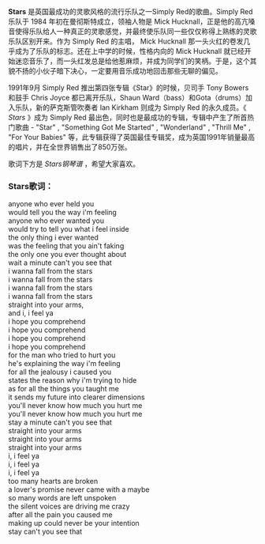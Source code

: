

**Stars** 是英国最成功的灵歌风格的流行乐队之一Simply Red的歌曲。Simply Red 乐队于 1984 年初在曼彻斯特成立，领袖人物是
Mick Hucknall，正是他的高亢嗓音使得乐队给人一种真正的灵歌感觉，并最终使乐队同一些仅仅称得上熟练的灵歌乐队区别开来。作为 Simply Red
的主唱， Mick Hucknall 那一头火红的卷发几乎成为了乐队的标志。还在上中学的时候，性格内向的 Mick Hucknall
就已经开始迷恋音乐了，而一头红发总是给他惹麻烦，并成为同学们的笑柄。于是，这个其貌不扬的小伙子暗下决心，一定要用音乐成功地回击那些无聊的偏见。

  
1991年9月 Simply Red 推出第四张专辑《Star》的时候，贝司手 Tony Bowers 和鼓手 Chris Joyce
都已离开乐队，Shaun Ward（bass）和Gota（drums）加入乐队，新的萨克斯管吹奏者 Ian Kirkham 则成为 Simply Red
的永久成员。《 _Stars_ 》成为 Simply Red 最出色，同时也是最成功的专辑，专辑中产生了所首热门歌曲 - "Star" ,
"Something Got Me Started" , "Wonderland" , "Thrill Me" , "For Your Babies"
等，此专辑获得了英国最佳专辑奖，成为英国1991年销量最高的唱片，并在全世界销售出了850万张。

  
歌词下方是 _Stars钢琴谱_ ，希望大家喜欢。

### Stars歌词：

anyone who ever held you  
would tell you the way i'm feeling  
anyone who ever wanted you  
would try to tell you what i feel inside  
the only thing i ever wanted  
was the feeling that you ain't faking  
the only one you ever thought about  
wait a minute can't you see that  
i wanna fall from the stars  
i wanna fall from the stars  
i wanna fall from the stars  
i wanna fall from the stars  
straight into your arms,  
and i, i feel ya  
i hope you comprehend  
i hope you comprehend  
i hope you comprehend  
i hope you comprehend  
for the man who tried to hurt you  
he's explaining the way i'm feeling  
for all the jealousy i caused you  
states the reason why i'm trying to hide  
as for all the things you taught me  
it sends my future into clearer dimensions  
you'll never know how much you hurt me  
you'll never know how much you hurt me  
stay a minute can't you see that  
straight into your arms  
straight into your arms  
straight into your arms  
i, i feel ya  
i, i feel ya  
i, i feel ya  
too many hearts are broken  
a lover's promise never came with a maybe  
so many words are left unspoken  
the silent voices are driving me crazy  
after all the pain you caused me  
making up could never be your intention  
stay can't you see that

